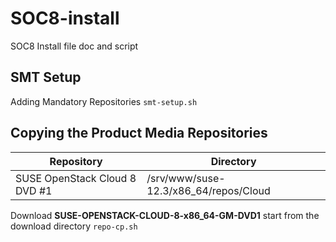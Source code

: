 # SOC8-install
SOC8 Install file doc and script
## SMT Setup
Adding Mandatory Repositories
`smt-setup.sh`
## Copying the Product Media Repositories
|Repository|Directory|
|----------|---------|
|SUSE OpenStack Cloud 8 DVD #1|/srv/www/suse-12.3/x86_64/repos/Cloud|

Download **SUSE-OPENSTACK-CLOUD-8-x86_64-GM-DVD1**
start from the download directory `repo-cp.sh`


